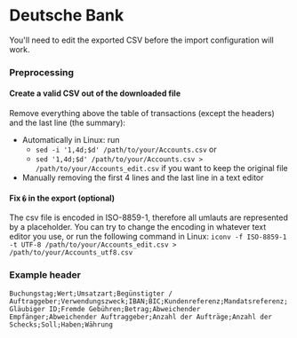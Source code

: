 # Deutsche Bank
You'll need to edit the exported CSV before the import configuration will work.

### Preprocessing

#### Create a valid CSV out of the downloaded file

Remove everything above the table of transactions (except the headers) and the last line (the summary):
  - Automatically in Linux: run 
    - `sed -i '1,4d;$d' /path/to/your/Accounts.csv` or
    - `sed '1,4d;$d' /path/to/your/Accounts.csv > /path/to/your/Accounts_edit.csv` if you want to keep the original file
  - Manually removing the first 4 lines and the last line in a text editor

#### Fix `�` in the export (optional)

The csv file is encoded in ISO-8859-1, therefore all umlauts are represented by a placeholder. You can try to change the encoding in whatever text editor you use, or run the following command in Linux: `iconv -f ISO-8859-1 -t UTF-8 /path/to/your/Accounts_edit.csv > /path/to/your/Accounts_utf8.csv`

### Example header

`Buchungstag;Wert;Umsatzart;Begünstigter / Auftraggeber;Verwendungszweck;IBAN;BIC;Kundenreferenz;Mandatsreferenz;Gläubiger ID;Fremde Gebühren;Betrag;Abweichender Empfänger;Abweichender Auftraggeber;Anzahl der Aufträge;Anzahl der Schecks;Soll;Haben;Währung`
